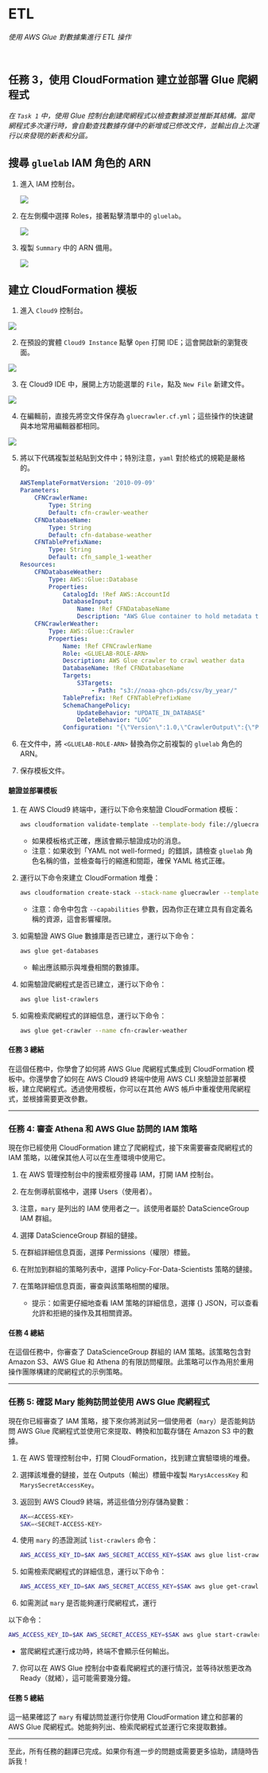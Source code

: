# ETL

_使用 AWS Glue 對數據集進行 ETL 操作_

<br>

## 任務 3，使用 CloudFormation 建立並部署 Glue 爬網程式

_在 `Task 1` 中，使用 Glue 控制台創建爬網程式以檢查數據源並推斷其結構。當爬網程式多次運行時，會自動查找數據存儲中的新增或已修改文件，並輸出自上次運行以來發現的新表和分區。_

## 搜尋 `gluelab` IAM 角色的 ARN

1. 進入 IAM 控制台。

    ![](images/img_51.png)

2. 在左側欄中選擇 Roles，接著點擊清單中的 `gluelab`。

    ![](images/img_52.png)

3. 複製 `Summary` 中的 ARN 備用。

    ![](images/img_53.png)

## 建立 CloudFormation 模板

1. 進入 `Cloud9` 控制台。

![](images/img_54.png)

2. 在預設的實體 `Cloud9 Instance` 點擊 `Open` 打開 IDE；這會開啟新的瀏覽夜面。

![](images/img_55.png)

3. 在 Cloud9 IDE 中，展開上方功能選單的 `File`，點及 `New File` 新建文件。

![](images/img_56.png)

4. 在編輯前，直接先將空文件保存為 `gluecrawler.cf.yml`；這些操作的快速鍵與本地常用編輯器都相同。

![](images/img_57.png)

5. 將以下代碼複製並粘貼到文件中；特別注意，`yaml` 對於格式的規範是嚴格的。

    ```yaml
    AWSTemplateFormatVersion: '2010-09-09'
    Parameters:
        CFNCrawlerName:
            Type: String
            Default: cfn-crawler-weather
        CFNDatabaseName:
            Type: String
            Default: cfn-database-weather
        CFNTablePrefixName:
            Type: String
            Default: cfn_sample_1-weather
    Resources:
        CFNDatabaseWeather:
            Type: AWS::Glue::Database
            Properties:
                CatalogId: !Ref AWS::AccountId
                DatabaseInput:
                    Name: !Ref CFNDatabaseName
                    Description: "AWS Glue container to hold metadata tables for the weather crawler"
        CFNCrawlerWeather:
            Type: AWS::Glue::Crawler
            Properties:
                Name: !Ref CFNCrawlerName
                Role: <GLUELAB-ROLE-ARN>
                Description: AWS Glue crawler to crawl weather data
                DatabaseName: !Ref CFNDatabaseName
                Targets:
                    S3Targets:
                        - Path: "s3://noaa-ghcn-pds/csv/by_year/"
                TablePrefix: !Ref CFNTablePrefixName
                SchemaChangePolicy:
                    UpdateBehavior: "UPDATE_IN_DATABASE"
                    DeleteBehavior: "LOG"
                Configuration: "{\"Version\":1.0,\"CrawlerOutput\":{\"Partitions\":{\"AddOrUpdateBehavior\":\"InheritFromTable\"},\"Tables\":{\"AddOrUpdateBehavior\":\"MergeNewColumns\"}}}"
    ```

6. 在文件中，將 `<GLUELAB-ROLE-ARN>` 替換為你之前複製的 `gluelab` 角色的 ARN。
7. 保存模板文件。

#### 驗證並部署模板

1. 在 AWS Cloud9 終端中，運行以下命令來驗證 CloudFormation 模板：

   ```bash
   aws cloudformation validate-template --template-body file://gluecrawler.cf.yml
   ```

   - 如果模板格式正確，應該會顯示驗證成功的消息。
   - 注意：如果收到「YAML not well-formed」的錯誤，請檢查 `gluelab` 角色名稱的值，並檢查每行的縮進和間距，確保 YAML 格式正確。

2. 運行以下命令來建立 CloudFormation 堆疊：

   ```bash
   aws cloudformation create-stack --stack-name gluecrawler --template-body file://gluecrawler.cf.yml --capabilities CAPABILITY_NAMED_IAM
   ```

   - 注意：命令中包含 `--capabilities` 參數，因為你正在建立具有自定義名稱的資源，這會影響權限。

3. 如需驗證 AWS Glue 數據庫是否已建立，運行以下命令：

   ```bash
   aws glue get-databases
   ```

   - 輸出應該顯示與堆疊相關的數據庫。

4. 如需驗證爬網程式是否已建立，運行以下命令：

   ```bash
   aws glue list-crawlers
   ```

5. 如需檢索爬網程式的詳細信息，運行以下命令：

   ```bash
   aws glue get-crawler --name cfn-crawler-weather
   ```

#### 任務 3 總結

在這個任務中，你學會了如何將 AWS Glue 爬網程式集成到 CloudFormation 模板中。你還學會了如何在 AWS Cloud9 終端中使用 AWS CLI 來驗證並部署模板，建立爬網程式。透過使用模板，你可以在其他 AWS 帳戶中重複使用爬網程式，並根據需要更改參數。

---

### 任務 4: 審查 Athena 和 AWS Glue 訪問的 IAM 策略

現在你已經使用 CloudFormation 建立了爬網程式，接下來需要審查爬網程式的 IAM 策略，以確保其他人可以在生產環境中使用它。

1. 在 AWS 管理控制台中的搜索框旁搜尋 IAM，打開 IAM 控制台。
2. 在左側導航窗格中，選擇 Users（使用者）。
3. 注意，`mary` 是列出的 IAM 使用者之一。該使用者屬於 DataScienceGroup IAM 群組。
4. 選擇 DataScienceGroup 群組的鏈接。
5. 在群組詳細信息頁面，選擇 Permissions（權限）標籤。
6. 在附加到群組的策略列表中，選擇 Policy-For-Data-Scientists 策略的鏈接。
7. 在策略詳細信息頁面，審查與該策略相關的權限。

   - 提示：如需更仔細地查看 IAM 策略的詳細信息，選擇 {} JSON，可以查看允許和拒絕的操作及其相關資源。

#### 任務 4 總結

在這個任務中，你審查了 DataScienceGroup 群組的 IAM 策略。該策略包含對 Amazon S3、AWS Glue 和 Athena 的有限訪問權限。此策略可以作為用於重用操作團隊構建的爬網程式的示例策略。

---

### 任務 5: 確認 Mary 能夠訪問並使用 AWS Glue 爬網程式

現在你已經審查了 IAM 策略，接下來你將測試另一個使用者（`mary`）是否能夠訪問 AWS Glue 爬網程式並使用它來提取、轉換和加載存儲在 Amazon S3 中的數據。

1. 在 AWS 管理控制台中，打開 CloudFormation，找到建立實驗環境的堆疊。
2. 選擇該堆疊的鏈接，並在 Outputs（輸出）標籤中複製 `MarysAccessKey` 和 `MarysSecretAccessKey`。
3. 返回到 AWS Cloud9 終端，將這些值分別存儲為變數：

   ```bash
   AK=<ACCESS-KEY>
   SAK=<SECRET-ACCESS-KEY>
   ```

4. 使用 `mary` 的憑證測試 `list-crawlers` 命令：

   ```bash
   AWS_ACCESS_KEY_ID=$AK AWS_SECRET_ACCESS_KEY=$SAK aws glue list-crawlers
   ```

5. 如需檢索爬網程式的詳細信息，運行以下命令：

   ```bash
   AWS_ACCESS_KEY_ID=$AK AWS_SECRET_ACCESS_KEY=$SAK aws glue get-crawler --name cfn-crawler-weather
   ```

6. 如需測試 `mary` 是否能夠運行爬網程式，運行

以下命令：

   ```bash
   AWS_ACCESS_KEY_ID=$AK AWS_SECRET_ACCESS_KEY=$SAK aws glue start-crawler --name cfn-crawler-weather
   ```

   - 當爬網程式運行成功時，終端不會顯示任何輸出。

7. 你可以在 AWS Glue 控制台中查看爬網程式的運行情況，並等待狀態更改為 Ready（就緒），這可能需要幾分鐘。

#### 任務 5 總結

這一結果確認了 `mary` 有權訪問並運行你使用 CloudFormation 建立和部署的 AWS Glue 爬網程式。她能夠列出、檢索爬網程式並運行它來提取數據。

---

至此，所有任務的翻譯已完成。如果你有進一步的問題或需要更多協助，請隨時告訴我！